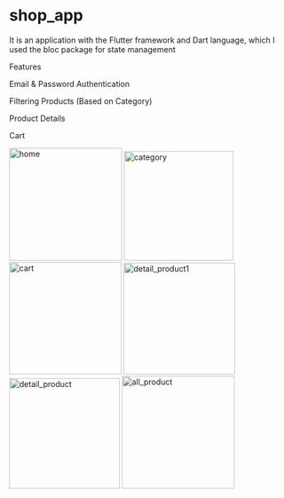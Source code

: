 # shop_app

It is an application with the Flutter framework and Dart language, which I used the bloc package for state management

Features

Email & Password Authentication

Filtering Products (Based on Category)

Product Details

Cart


<img width="203" alt="home" src="https://github.com/MehdiKeshavarz/app-shop/assets/94130466/47bddfad-87f1-477c-aa0c-0c31d39b8aed">


<img width="197" alt="category" src="https://github.com/MehdiKeshavarz/app-shop/assets/94130466/9d80e5ec-006e-483b-884d-9d2a4f5cc2d1">

<img width="202" alt="cart" src="https://github.com/MehdiKeshavarz/app-shop/assets/94130466/c0c25ce7-3e68-4f4d-b67c-e075188d30a9">

<img width="201" alt="detail_product1" src="https://github.com/MehdiKeshavarz/app-shop/assets/94130466/ea648a4a-f9cd-455b-9ad9-d810c3154d23">


<img width="199" alt="detail_product" src="https://github.com/MehdiKeshavarz/app-shop/assets/94130466/638488d3-1e78-40a1-a371-9d3b2795ec1b">

<img width="203" alt="all_product" src="https://github.com/MehdiKeshavarz/app-shop/assets/94130466/9c9fa39f-f37a-4f2c-9f43-7fccb6f496b5">

